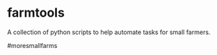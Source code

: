 # farmtools

A collection of python scripts to help automate tasks for small farmers.  

#moresmallfarms
